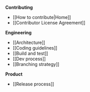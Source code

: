<!-- markdownlint-disable MD036 -->
<!-- markdownlint-disable MD041 -->

**Contributing**

- [[How to contribute|Home]]
- [[Contributor License Agreement]]

**Engineering**

- [[Architecture]]
- [[Coding guidelines]]
- [[Build and test]]
- [[Dev process]]
- [[Branching strategy]]

**Product**

- [[Release process]]
